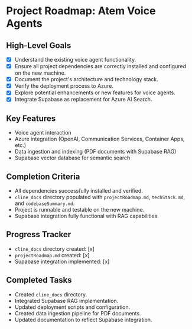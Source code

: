# Project Roadmap: Atem Voice Agents

## High-Level Goals
- [x] Understand the existing voice agent functionality.
- [x] Ensure all project dependencies are correctly installed and configured on the new machine.
- [x] Document the project's architecture and technology stack.
- [x] Verify the deployment process to Azure.
- [x] Explore potential enhancements or new features for voice agents.
- [x] Integrate Supabase as replacement for Azure AI Search.

## Key Features
- Voice agent interaction
- Azure integration (OpenAI, Communication Services, Container Apps, etc.)
- Data ingestion and indexing (PDF documents with Supabase RAG)
- Supabase vector database for semantic search

## Completion Criteria
- All dependencies successfully installed and verified.
- `cline_docs` directory populated with `projectRoadmap.md`, `techStack.md`, and `codebaseSummary.md`.
- Project is runnable and testable on the new machine.
- Supabase integration fully functional with RAG capabilities.

## Progress Tracker
- `cline_docs` directory created: [x]
- `projectRoadmap.md` created: [x]
- Supabase integration implemented: [x]

## Completed Tasks
- Created `cline_docs` directory.
- Integrated Supabase RAG implementation.
- Updated deployment scripts and configuration.
- Created data ingestion pipeline for PDF documents.
- Updated documentation to reflect Supabase integration.
